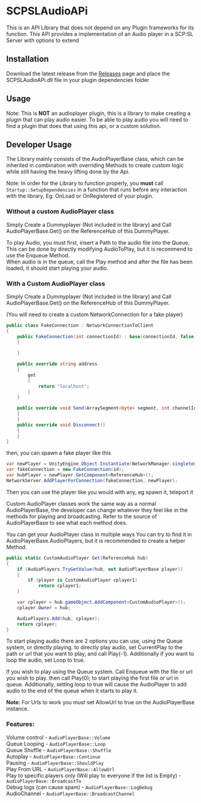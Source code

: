 # SCPSLAudioAPi

This is an API Library that does not depend on any Plugin frameworks for its function.
This API provides a implementation of an Audio player in a SCP:SL Server with options to extend

## Installation
Download the latest release from the [Releases](https://github.com/CedModV2/SCPSLAudioApi/releases/) page and place the SCPSLAudioAPi.dll file in your plugin dependencies folder

## Usage
Note: This is **NOT** an audioplayer plugin, this is a library to make creating a plugin that can play audio easier. To be able to play audio you will need to find a plugin that does that using this api, or a custom solution.

## Developer Usage
The Library mainly consists of the AudioPlayerBase class, which can be inherited in combination with overriding Methods to create custom logic while still having the heavy lifting done by the Api.

Note: In order for the Library to function properly, you **must** call `Startup::SetupDependencies` in a function that runs before any interaction with the library, Eg: OnLoad or OnRegistered of your plugin.

### Without a custom AudioPlayer class
Simply Create a Dummyplayer (Not included in the library) and Call AudioPlayerBase.Get() on the ReferenceHub of this DummyPlayer.

To play Audio, you must first, insert a Path to the audio file into the Queue, This can be done by directly modifying AudioToPlay, but it is recommend to use the Enqueue Method. \
When audio is in the queue, call the Play method and after the file has been loaded, it should start playing your audio.

### With a Custom AudioPlayer class
Simply Create a Dummyplayer (Not included in the library) and Call AudioPlayerBase.Get() on the ReferenceHub of this DummyPlayer.

(You will need to create a custom NetworkConnection for a fake player)

```csharp
public class FakeConnection : NetworkConnectionToClient
{
    public FakeConnection(int connectionId) : base(connectionId, false, 0f)
    {
            
    }

    public override string address
    {
        get
        {
            return "localhost";
        }
    }

    public override void Send(ArraySegment<byte> segment, int channelId = 0)
    {
    }
    public override void Disconnect()
    {
    }
}
```

then, you can spawn a fake player like this

```csharp
var newPlayer = UnityEngine.Object.Instantiate(NetworkManager.singleton.playerPrefab);
var fakeConnection = new FakeConnection(id);
var hubPlayer = newPlayer.GetComponent<ReferenceHub>();
NetworkServer.AddPlayerForConnection(fakeConnection, newPlayer);
```
Then you can use the player like you would with any, eg spawn it, teleport it

Custom AudioPlayer classes work the same way as a normal AudioPlayerBase, the developer can change whatever they feel like in the methods for playing and broadcasting.
Refer to the source of AudioPlayerBase to see what each method does.

You can get your AudioPlayer class in multiple ways
You can try to find it in AudioPlayerBase.AudioPlayers, but it is recommended to create a helper Method.

```csharp
public static CustomAudioPlayer Get(ReferenceHub hub)
{
    if (AudioPlayers.TryGetValue(hub, out AudioPlayerBase player))
    {
        if (player is CustomAudioPlayer cplayer1)
            return cplayer1;
    }

    var cplayer = hub.gameObject.AddComponent<CustomAudioPlayer>();
    cplayer.Owner = hub;

    AudioPlayers.Add(hub, cplayer);
    return cplayer;
}
```

To start playing audio there are 2 options you can use, using the Queue system, or directly playing.
to directly play audio, set CurrentPlay to the path or url that you want to play, and call Play(-1).
Additionally if you want to loop the audio, set Loop to true.

If you wish to play using the Queue system.
Call Enqueue with the file or url you wish to play.
then call Play(0); to start playing the first file or url in queue.
Additionally, setting loop to true will cause the AudioPlayer to add audio to the end of the queue when it starts to play it.

**Note:** For Urls to work you must set AllowUrl to true on the AudioPlayerBase instance.

### Features:
Volume control - `AudioPlayerBase::Volume` \
Queue Looping - `AudioPlayerBase::Loop` \
Queue Shuffle - `AudioPlayerBase::Shuffle` \
Autoplay - `AudioPlayerBase::Continue` \
Pausing - `AudioPlayerBase::ShouldPlay` \
Play From URL - `AudioPlayerBase::AllowUrl` \
Play to specific players only (Will play to everyone if the list is Empty) - `AudioPlayerBase::BroadcastTo` \
Debug logs (can cause spam) - `AudioPlayerBase::LogDebug` \
AudioChannel - `AudioPlayerBase::BroadcastChannel`
